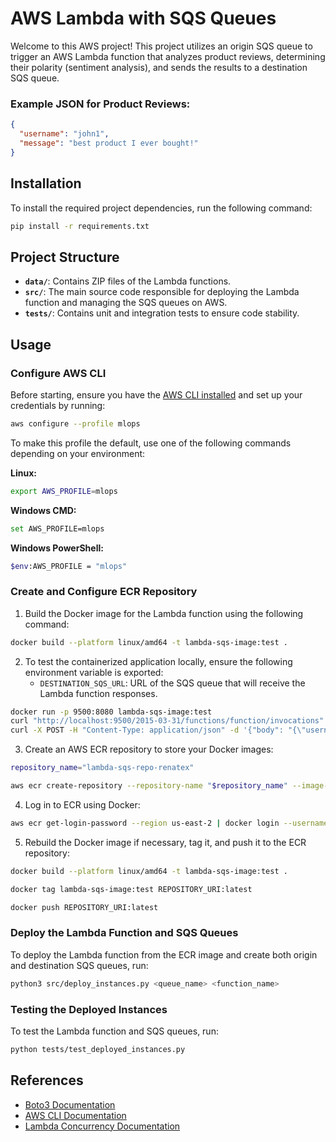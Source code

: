 # AWS Lambda with SQS Queues

Welcome to this AWS project! This project utilizes an origin SQS queue to trigger an AWS Lambda function that analyzes product reviews, determining their polarity (sentiment analysis), and sends the results to a destination SQS queue.

### Example JSON for Product Reviews:

```json
{
  "username": "john1",
  "message": "best product I ever bought!"
}
```

## Installation

To install the required project dependencies, run the following command:

```bash
pip install -r requirements.txt
```

## Project Structure

- **`data/`**: Contains ZIP files of the Lambda functions.
- **`src/`**: The main source code responsible for deploying the Lambda function and managing the SQS queues on AWS.
- **`tests/`**: Contains unit and integration tests to ensure code stability.

## Usage

### Configure AWS CLI

Before starting, ensure you have the [AWS CLI installed](https://docs.aws.amazon.com/cli/latest/userguide/getting-started-install.html) and set up your credentials by running:

```bash
aws configure --profile mlops
```

To make this profile the default, use one of the following commands depending on your environment:

**Linux:**

```bash
export AWS_PROFILE=mlops
```

**Windows CMD:**

```bash
set AWS_PROFILE=mlops
```

**Windows PowerShell:**

```bash
$env:AWS_PROFILE = "mlops"
```

### Create and Configure ECR Repository

1. Build the Docker image for the Lambda function using the following command:

```bash
docker build --platform linux/amd64 -t lambda-sqs-image:test .
```

2. To test the containerized application locally, ensure the following environment variable is exported:
   - `DESTINATION_SQS_URL`: URL of the SQS queue that will receive the Lambda function responses.

```bash
docker run -p 9500:8080 lambda-sqs-image:test
curl "http://localhost:9500/2015-03-31/functions/function/invocations" -d "{}"
curl -X POST -H "Content-Type: application/json" -d '{"body": "{\"username\": \"jake\", \"message\": \"best product I ever bought\"}"}' "http://localhost:9500/2015-03-31/functions/function/invocations"
```

3. Create an AWS ECR repository to store your Docker images:

```bash
repository_name="lambda-sqs-repo-renatex"

aws ecr create-repository --repository-name "$repository_name" --image-scanning-configuration scanOnPush=true --image-tag-mutability MUTABLE --query 'repository.{repositoryArn:repositoryArn, repositoryUri:repositoryUri}' --output text | awk '{print "REPOSITORY_ARN=\""$1"\"\nREPOSITORY_URI=\""$2"\""}' | tee -a .env
```

4. Log in to ECR using Docker:

```bash
aws ecr get-login-password --region us-east-2 | docker login --username AWS --password-stdin AWS_ACCOUNT_ID.dkr.ecr.us-east-2.amazonaws.com
```

5. Rebuild the Docker image if necessary, tag it, and push it to the ECR repository:

```bash
docker build --platform linux/amd64 -t lambda-sqs-image:test .

docker tag lambda-sqs-image:test REPOSITORY_URI:latest

docker push REPOSITORY_URI:latest
```

### Deploy the Lambda Function and SQS Queues

To deploy the Lambda function from the ECR image and create both origin and destination SQS queues, run:

```bash
python3 src/deploy_instances.py <queue_name> <function_name>
```

### Testing the Deployed Instances

To test the Lambda function and SQS queues, run:

```bash
python tests/test_deployed_instances.py
```

## References

- [Boto3 Documentation](https://boto3.amazonaws.com/v1/documentation/api/latest/index.html)
- [AWS CLI Documentation](https://docs.aws.amazon.com/cli/)
- [Lambda Concurrency Documentation](https://docs.aws.amazon.com/lambda/latest/dg/lambda-concurrency.html)
